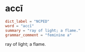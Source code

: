 # accī

``` toml
dict_label = "NCPED"
word = "accī"
summary = "ray of light; a flame."
grammar_comment = "feminine a"
```

ray of light; a flame.

